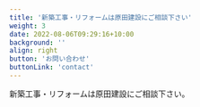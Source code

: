 ```yaml
---
title: '新築工事・リフォームは原田建設にご相談下さい'
weight: 3
date: 2022-08-06T09:29:16+10:00
background: ''
align: right
button: 'お問い合わせ'
buttonLink: 'contact'
---
```


新築工事・リフォームは原田建設にご相談下さい。